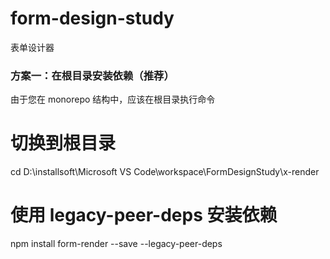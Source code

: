 # form-design-study

表单设计器

### 方案一：在根目录安装依赖（推荐）

由于您在 monorepo 结构中，应该在根目录执行命令

# 切换到根目录

cd D:\installsoft\Microsoft VS Code\workspace\FormDesignStudy\x-render

# 使用 legacy-peer-deps 安装依赖

npm install form-render --save --legacy-peer-deps
